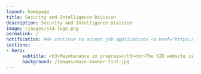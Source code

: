 ```yaml
---
layout: homepage
title: Security and Intelligence Division
description: Security and Intelligence Division
image: /images/sid-logo.png
permalink: /
notification: #We continue to accept job applications <a href="https://go.gov.sg/candidateapplicationform" target="_blank">here</a>.
sections:
- hero:
      subtitle: <h3>Maintenance in progress</h3><br>The SID website is currently undergoing scheduled maintenance.<br><h4>We continue to accept job applications <a href="https://go.gov.sg/candidateapplicationform" target="_blank">here</a></h4>.<br>For any queries, please email contact@ns.sg. <br>We seek your understanding and apologise for any inconvenience caused.<br>
      background: /images/main-banner-tint.jpg
---
```

